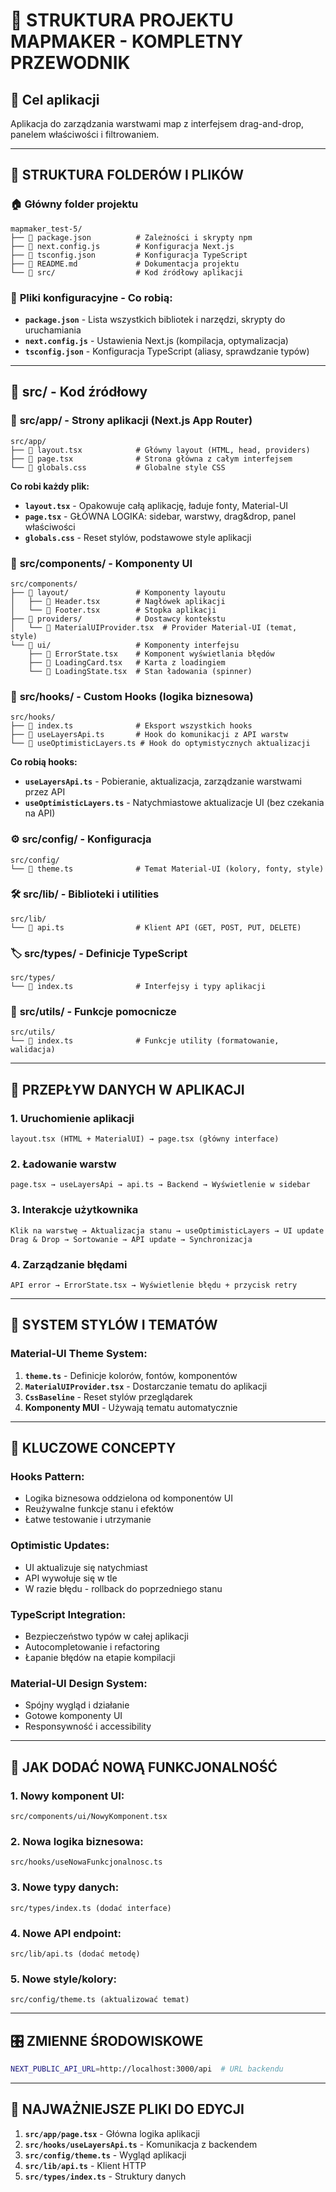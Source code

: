 # 📁 STRUKTURA PROJEKTU MAPMAKER - KOMPLETNY PRZEWODNIK

## 🎯 Cel aplikacji
Aplikacja do zarządzania warstwami map z interfejsem drag-and-drop, panelem właściwości i filtrowaniem.

---

## 📂 STRUKTURA FOLDERÓW I PLIKÓW

### 🏠 **Główny folder projektu**
```
mapmaker_test-5/
├── 📄 package.json          # Zależności i skrypty npm
├── 📄 next.config.js        # Konfiguracja Next.js
├── 📄 tsconfig.json         # Konfiguracja TypeScript
├── 📄 README.md             # Dokumentacja projektu
└── 📁 src/                  # Kod źródłowy aplikacji
```

### 🔧 **Pliki konfiguracyjne - Co robią:**

- **`package.json`** - Lista wszystkich bibliotek i narzędzi, skrypty do uruchamiania
- **`next.config.js`** - Ustawienia Next.js (kompilacja, optymalizacja)
- **`tsconfig.json`** - Konfiguracja TypeScript (aliasy, sprawdzanie typów)

---

## 📁 **src/ - Kod źródłowy**

### 🎨 **src/app/ - Strony aplikacji (Next.js App Router)**
```
src/app/
├── 📄 layout.tsx            # Główny layout (HTML, head, providers)
├── 📄 page.tsx              # Strona główna z całym interfejsem
└── 📄 globals.css           # Globalne style CSS
```

**Co robi każdy plik:**
- **`layout.tsx`** - Opakowuje całą aplikację, ładuje fonty, Material-UI
- **`page.tsx`** - GŁÓWNA LOGIKA: sidebar, warstwy, drag&drop, panel właściwości  
- **`globals.css`** - Reset stylów, podstawowe style aplikacji

### 🧩 **src/components/ - Komponenty UI**
```
src/components/
├── 📁 layout/               # Komponenty layoutu
│   ├── 📄 Header.tsx        # Nagłówek aplikacji
│   └── 📄 Footer.tsx        # Stopka aplikacji
├── 📁 providers/            # Dostawcy kontekstu
│   └── 📄 MaterialUIProvider.tsx  # Provider Material-UI (temat, style)
└── 📁 ui/                   # Komponenty interfejsu
    ├── 📄 ErrorState.tsx    # Komponent wyświetlania błędów
    ├── 📄 LoadingCard.tsx   # Karta z loadingiem  
    └── 📄 LoadingState.tsx  # Stan ładowania (spinner)
```

### 🎣 **src/hooks/ - Custom Hooks (logika biznesowa)**
```
src/hooks/
├── 📄 index.ts              # Eksport wszystkich hooks
├── 📄 useLayersApi.ts       # Hook do komunikacji z API warstw
└── 📄 useOptimisticLayers.ts # Hook do optymistycznych aktualizacji
```

**Co robią hooks:**
- **`useLayersApi.ts`** - Pobieranie, aktualizacja, zarządzanie warstwami przez API
- **`useOptimisticLayers.ts`** - Natychmiastowe aktualizacje UI (bez czekania na API)

### ⚙️ **src/config/ - Konfiguracja**
```
src/config/
└── 📄 theme.ts              # Temat Material-UI (kolory, fonty, style)
```

### 🛠️ **src/lib/ - Biblioteki i utilities**
```
src/lib/
└── 📄 api.ts                # Klient API (GET, POST, PUT, DELETE)
```

### 🏷️ **src/types/ - Definicje TypeScript**
```
src/types/
└── 📄 index.ts              # Interfejsy i typy aplikacji
```

### 🔧 **src/utils/ - Funkcje pomocnicze**
```
src/utils/
└── 📄 index.ts              # Funkcje utility (formatowanie, walidacja)
```

---

## 🔄 **PRZEPŁYW DANYCH W APLIKACJI**

### 1. **Uruchomienie aplikacji**
```
layout.tsx (HTML + MaterialUI) → page.tsx (główny interface)
```

### 2. **Ładowanie warstw**
```
page.tsx → useLayersApi → api.ts → Backend → Wyświetlenie w sidebar
```

### 3. **Interakcje użytkownika**
```
Klik na warstwę → Aktualizacja stanu → useOptimisticLayers → UI update
Drag & Drop → Sortowanie → API update → Synchronizacja
```

### 4. **Zarządzanie błędami**
```
API error → ErrorState.tsx → Wyświetlenie błędu + przycisk retry
```

---

## 🎨 **SYSTEM STYLÓW I TEMATÓW**

### Material-UI Theme System:
1. **`theme.ts`** - Definicje kolorów, fontów, komponentów
2. **`MaterialUIProvider.tsx`** - Dostarczanie tematu do aplikacji  
3. **`CssBaseline`** - Reset stylów przeglądarek
4. **Komponenty MUI** - Używają tematu automatycznie

---

## 🧠 **KLUCZOWE CONCEPTY**

### **Hooks Pattern:**
- Logika biznesowa oddzielona od komponentów UI
- Reużywalne funkcje stanu i efektów
- Łatwe testowanie i utrzymanie

### **Optimistic Updates:**  
- UI aktualizuje się natychmiast
- API wywołuje się w tle
- W razie błędu - rollback do poprzedniego stanu

### **TypeScript Integration:**
- Bezpieczeństwo typów w całej aplikacji
- Autocompletowanie i refactoring
- Łapanie błędów na etapie kompilacji

### **Material-UI Design System:**
- Spójny wygląd i działanie
- Gotowe komponenty UI
- Responsywność i accessibility

---

## 🔧 **JAK DODAĆ NOWĄ FUNKCJONALNOŚĆ**

### 1. **Nowy komponent UI:**
```
src/components/ui/NowyKomponent.tsx
```

### 2. **Nowa logika biznesowa:**
```  
src/hooks/useNowaFunkcjonalnosc.ts
```

### 3. **Nowe typy danych:**
```
src/types/index.ts (dodać interface)
```

### 4. **Nowe API endpoint:**
```
src/lib/api.ts (dodać metodę)
```

### 5. **Nowe style/kolory:**
```
src/config/theme.ts (aktualizować temat)
```

---

## 🎛️ **ZMIENNE ŚRODOWISKOWE**

```bash
NEXT_PUBLIC_API_URL=http://localhost:3000/api  # URL backendu
```

---

## 📝 **NAJWAŻNIEJSZE PLIKI DO EDYCJI**

1. **`src/app/page.tsx`** - Główna logika aplikacji
2. **`src/hooks/useLayersApi.ts`** - Komunikacja z backendem  
3. **`src/config/theme.ts`** - Wygląd aplikacji
4. **`src/lib/api.ts`** - Klient HTTP
5. **`src/types/index.ts`** - Struktury danych
